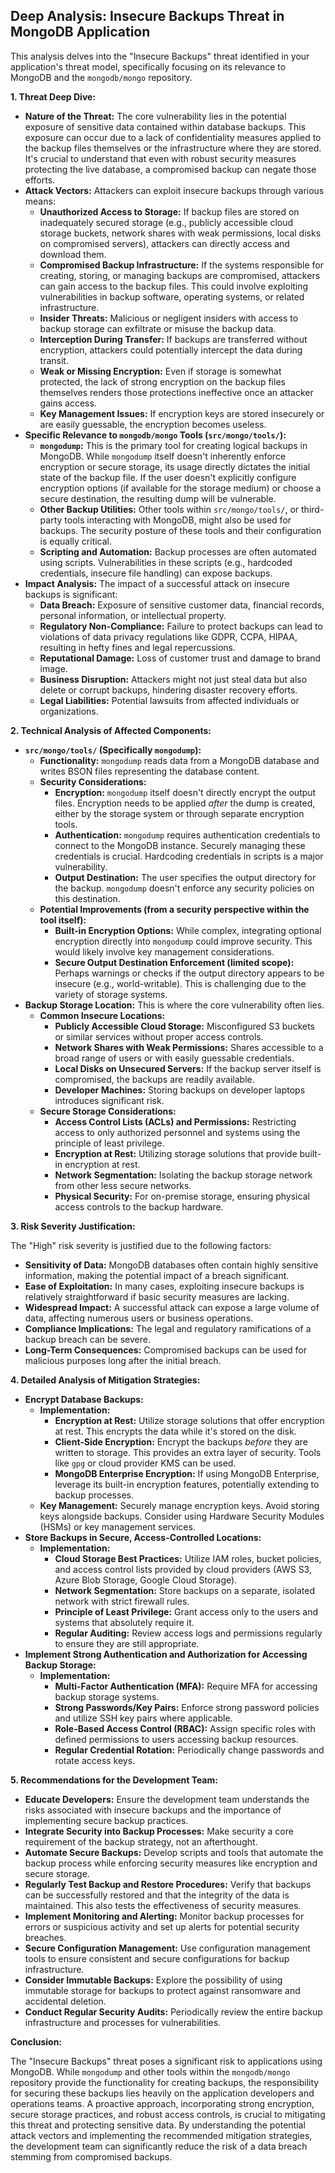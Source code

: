 ## Deep Analysis: Insecure Backups Threat in MongoDB Application

This analysis delves into the "Insecure Backups" threat identified in your application's threat model, specifically focusing on its relevance to MongoDB and the `mongodb/mongo` repository.

**1. Threat Deep Dive:**

* **Nature of the Threat:** The core vulnerability lies in the potential exposure of sensitive data contained within database backups. This exposure can occur due to a lack of confidentiality measures applied to the backup files themselves or the infrastructure where they are stored. It's crucial to understand that even with robust security measures protecting the live database, a compromised backup can negate those efforts.
* **Attack Vectors:**  Attackers can exploit insecure backups through various means:
    * **Unauthorized Access to Storage:** If backup files are stored on inadequately secured storage (e.g., publicly accessible cloud storage buckets, network shares with weak permissions, local disks on compromised servers), attackers can directly access and download them.
    * **Compromised Backup Infrastructure:**  If the systems responsible for creating, storing, or managing backups are compromised, attackers can gain access to the backup files. This could involve exploiting vulnerabilities in backup software, operating systems, or related infrastructure.
    * **Insider Threats:** Malicious or negligent insiders with access to backup storage can exfiltrate or misuse the backup data.
    * **Interception During Transfer:** If backups are transferred without encryption, attackers could potentially intercept the data during transit.
    * **Weak or Missing Encryption:** Even if storage is somewhat protected, the lack of strong encryption on the backup files themselves renders those protections ineffective once an attacker gains access.
    * **Key Management Issues:**  If encryption keys are stored insecurely or are easily guessable, the encryption becomes useless.
* **Specific Relevance to `mongodb/mongo` Tools (`src/mongo/tools/`):**
    * **`mongodump`:** This is the primary tool for creating logical backups in MongoDB. While `mongodump` itself doesn't inherently enforce encryption or secure storage, its usage directly dictates the initial state of the backup file. If the user doesn't explicitly configure encryption options (if available for the storage medium) or choose a secure destination, the resulting dump will be vulnerable.
    * **Other Backup Utilities:**  Other tools within `src/mongo/tools/`, or third-party tools interacting with MongoDB, might also be used for backups. The security posture of these tools and their configuration is equally critical.
    * **Scripting and Automation:**  Backup processes are often automated using scripts. Vulnerabilities in these scripts (e.g., hardcoded credentials, insecure file handling) can expose backups.
* **Impact Analysis:** The impact of a successful attack on insecure backups is significant:
    * **Data Breach:** Exposure of sensitive customer data, financial records, personal information, or intellectual property.
    * **Regulatory Non-Compliance:**  Failure to protect backups can lead to violations of data privacy regulations like GDPR, CCPA, HIPAA, resulting in hefty fines and legal repercussions.
    * **Reputational Damage:** Loss of customer trust and damage to brand image.
    * **Business Disruption:**  Attackers might not just steal data but also delete or corrupt backups, hindering disaster recovery efforts.
    * **Legal Liabilities:**  Potential lawsuits from affected individuals or organizations.

**2. Technical Analysis of Affected Components:**

* **`src/mongo/tools/` (Specifically `mongodump`):**
    * **Functionality:** `mongodump` reads data from a MongoDB database and writes BSON files representing the database content.
    * **Security Considerations:**
        * **Encryption:**  `mongodump` itself doesn't directly encrypt the output files. Encryption needs to be applied *after* the dump is created, either by the storage system or through separate encryption tools.
        * **Authentication:**  `mongodump` requires authentication credentials to connect to the MongoDB instance. Securely managing these credentials is crucial. Hardcoding credentials in scripts is a major vulnerability.
        * **Output Destination:** The user specifies the output directory for the backup. `mongodump` doesn't enforce any security policies on this destination.
    * **Potential Improvements (from a security perspective within the tool itself):**
        * **Built-in Encryption Options:** While complex, integrating optional encryption directly into `mongodump` could improve security. This would likely involve key management considerations.
        * **Secure Output Destination Enforcement (limited scope):**  Perhaps warnings or checks if the output directory appears to be insecure (e.g., world-writable). This is challenging due to the variety of storage systems.
* **Backup Storage Location:** This is where the core vulnerability often lies.
    * **Common Insecure Locations:**
        * **Publicly Accessible Cloud Storage:**  Misconfigured S3 buckets or similar services without proper access controls.
        * **Network Shares with Weak Permissions:**  Shares accessible to a broad range of users or with easily guessable credentials.
        * **Local Disks on Unsecured Servers:**  If the backup server itself is compromised, the backups are readily available.
        * **Developer Machines:**  Storing backups on developer laptops introduces significant risk.
    * **Secure Storage Considerations:**
        * **Access Control Lists (ACLs) and Permissions:**  Restricting access to only authorized personnel and systems using the principle of least privilege.
        * **Encryption at Rest:**  Utilizing storage solutions that provide built-in encryption at rest.
        * **Network Segmentation:**  Isolating the backup storage network from other less secure networks.
        * **Physical Security:**  For on-premise storage, ensuring physical access controls to the backup hardware.

**3. Risk Severity Justification:**

The "High" risk severity is justified due to the following factors:

* **Sensitivity of Data:** MongoDB databases often contain highly sensitive information, making the potential impact of a breach significant.
* **Ease of Exploitation:**  In many cases, exploiting insecure backups is relatively straightforward if basic security measures are lacking.
* **Widespread Impact:** A successful attack can expose a large volume of data, affecting numerous users or business operations.
* **Compliance Implications:** The legal and regulatory ramifications of a backup breach can be severe.
* **Long-Term Consequences:**  Compromised backups can be used for malicious purposes long after the initial breach.

**4. Detailed Analysis of Mitigation Strategies:**

* **Encrypt Database Backups:**
    * **Implementation:**
        * **Encryption at Rest:**  Utilize storage solutions that offer encryption at rest. This encrypts the data while it's stored on the disk.
        * **Client-Side Encryption:** Encrypt the backups *before* they are written to storage. This provides an extra layer of security. Tools like `gpg` or cloud provider KMS can be used.
        * **MongoDB Enterprise Encryption:**  If using MongoDB Enterprise, leverage its built-in encryption features, potentially extending to backup processes.
    * **Key Management:**  Securely manage encryption keys. Avoid storing keys alongside backups. Consider using Hardware Security Modules (HSMs) or key management services.
* **Store Backups in Secure, Access-Controlled Locations:**
    * **Implementation:**
        * **Cloud Storage Best Practices:**  Utilize IAM roles, bucket policies, and access control lists provided by cloud providers (AWS S3, Azure Blob Storage, Google Cloud Storage).
        * **Network Segmentation:**  Store backups on a separate, isolated network with strict firewall rules.
        * **Principle of Least Privilege:**  Grant access only to the users and systems that absolutely require it.
        * **Regular Auditing:**  Review access logs and permissions regularly to ensure they are still appropriate.
* **Implement Strong Authentication and Authorization for Accessing Backup Storage:**
    * **Implementation:**
        * **Multi-Factor Authentication (MFA):**  Require MFA for accessing backup storage systems.
        * **Strong Passwords/Key Pairs:** Enforce strong password policies and utilize SSH key pairs where applicable.
        * **Role-Based Access Control (RBAC):**  Assign specific roles with defined permissions to users accessing backup resources.
        * **Regular Credential Rotation:**  Periodically change passwords and rotate access keys.

**5. Recommendations for the Development Team:**

* **Educate Developers:** Ensure the development team understands the risks associated with insecure backups and the importance of implementing secure backup practices.
* **Integrate Security into Backup Processes:**  Make security a core requirement of the backup strategy, not an afterthought.
* **Automate Secure Backups:**  Develop scripts and tools that automate the backup process while enforcing security measures like encryption and secure storage.
* **Regularly Test Backup and Restore Procedures:**  Verify that backups can be successfully restored and that the integrity of the data is maintained. This also tests the effectiveness of security measures.
* **Implement Monitoring and Alerting:**  Monitor backup processes for errors or suspicious activity and set up alerts for potential security breaches.
* **Secure Configuration Management:**  Use configuration management tools to ensure consistent and secure configurations for backup infrastructure.
* **Consider Immutable Backups:**  Explore the possibility of using immutable storage for backups to protect against ransomware and accidental deletion.
* **Conduct Regular Security Audits:**  Periodically review the entire backup infrastructure and processes for vulnerabilities.

**Conclusion:**

The "Insecure Backups" threat poses a significant risk to applications using MongoDB. While `mongodump` and other tools within the `mongodb/mongo` repository provide the functionality for creating backups, the responsibility for securing these backups lies heavily on the application developers and operations teams. A proactive approach, incorporating strong encryption, secure storage practices, and robust access controls, is crucial to mitigating this threat and protecting sensitive data. By understanding the potential attack vectors and implementing the recommended mitigation strategies, the development team can significantly reduce the risk of a data breach stemming from compromised backups.
